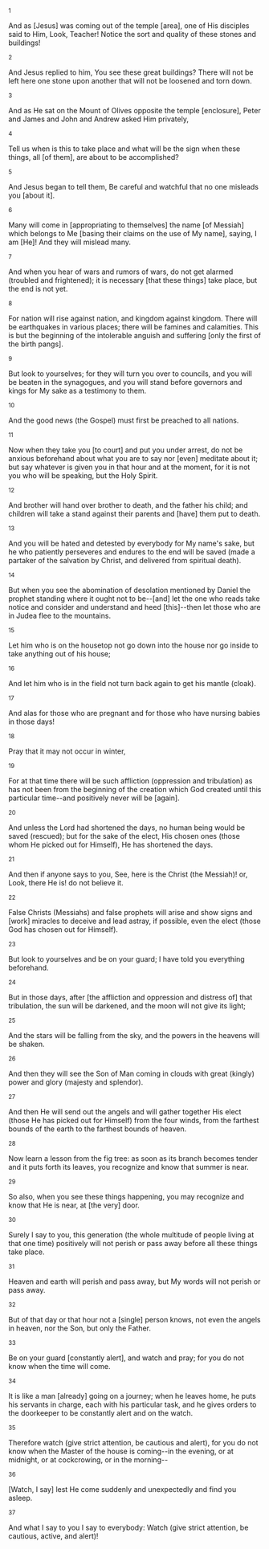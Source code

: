 <sup>1</sup> 

And as [Jesus] was coming out of the temple [area], one of His disciples said to Him, Look, Teacher! Notice the sort and quality of these stones and buildings! 

<sup>2</sup> 

And Jesus replied to him, You see these great buildings? There will not be left here one stone upon another that will not be loosened and torn down. 

<sup>3</sup> 

And as He sat on the Mount of Olives opposite the temple [enclosure], Peter and James and John and Andrew asked Him privately, 

<sup>4</sup> 

Tell us when is this to take place and what will be the sign when these things, all [of them], are about to be accomplished? 

<sup>5</sup> 

And Jesus began to tell them, Be careful and watchful that no one misleads you [about it]. 

<sup>6</sup> 

Many will come in [appropriating to themselves] the name [of Messiah] which belongs to Me [basing their claims on the use of My name], saying, I am [He]! And they will mislead many. 

<sup>7</sup> 

And when you hear of wars and rumors of wars, do not get alarmed (troubled and frightened); it is necessary [that these things] take place, but the end is not yet. 

<sup>8</sup> 

For nation will rise against nation, and kingdom against kingdom. There will be earthquakes in various places; there will be famines and calamities. This is but the beginning of the intolerable anguish and suffering [only the first of the birth pangs]. 

<sup>9</sup> 

But look to yourselves; for they will turn you over to councils, and you will be beaten in the synagogues, and you will stand before governors and kings for My sake as a testimony to them. 

<sup>10</sup> 

And the good news (the Gospel) must first be preached to all nations. 

<sup>11</sup> 

Now when they take you [to court] and put you under arrest, do not be anxious beforehand about what you are to say nor [even] meditate about it; but say whatever is given you in that hour and at the moment, for it is not you who will be speaking, but the Holy Spirit. 

<sup>12</sup> 

And brother will hand over brother to death, and the father his child; and children will take a stand against their parents and [have] them put to death. 

<sup>13</sup> 

And you will be hated and detested by everybody for My name's sake, but he who patiently perseveres and endures to the end will be saved (made a partaker of the salvation by Christ, and delivered from spiritual death). 

<sup>14</sup> 

But when you see the abomination of desolation mentioned by Daniel the prophet standing where it ought not to be--[and] let the one who reads take notice and consider and understand and heed [this]--then let those who are in Judea flee to the mountains. 

<sup>15</sup> 

Let him who is on the housetop not go down into the house nor go inside to take anything out of his house; 

<sup>16</sup> 

And let him who is in the field not turn back again to get his mantle (cloak). 

<sup>17</sup> 

And alas for those who are pregnant and for those who have nursing babies in those days! 

<sup>18</sup> 

Pray that it may not occur in winter, 

<sup>19</sup> 

For at that time there will be such affliction (oppression and tribulation) as has not been from the beginning of the creation which God created until this particular time--and positively never will be [again]. 

<sup>20</sup> 

And unless the Lord had shortened the days, no human being would be saved (rescued); but for the sake of the elect, His chosen ones (those whom He picked out for Himself), He has shortened the days. 

<sup>21</sup> 

And then if anyone says to you, See, here is the Christ (the Messiah)! or, Look, there He is! do not believe it. 

<sup>22</sup> 

False Christs (Messiahs) and false prophets will arise and show signs and [work] miracles to deceive and lead astray, if possible, even the elect (those God has chosen out for Himself). 

<sup>23</sup> 

But look to yourselves and be on your guard; I have told you everything beforehand. 

<sup>24</sup> 

But in those days, after [the affliction and oppression and distress of] that tribulation, the sun will be darkened, and the moon will not give its light; 

<sup>25</sup> 

And the stars will be falling from the sky, and the powers in the heavens will be shaken. 

<sup>26</sup> 

And then they will see the Son of Man coming in clouds with great (kingly) power and glory (majesty and splendor). 

<sup>27</sup> 

And then He will send out the angels and will gather together His elect (those He has picked out for Himself) from the four winds, from the farthest bounds of the earth to the farthest bounds of heaven. 

<sup>28</sup> 

Now learn a lesson from the fig tree: as soon as its branch becomes tender and it puts forth its leaves, you recognize and know that summer is near. 

<sup>29</sup> 

So also, when you see these things happening, you may recognize and know that He is near, at [the very] door. 

<sup>30</sup> 

Surely I say to you, this generation (the whole multitude of people living at that one time) positively will not perish or pass away before all these things take place. 

<sup>31</sup> 

Heaven and earth will perish and pass away, but My words will not perish or pass away. 

<sup>32</sup> 

But of that day or that hour not a [single] person knows, not even the angels in heaven, nor the Son, but only the Father. 

<sup>33</sup> 

Be on your guard [constantly alert], and watch and pray; for you do not know when the time will come. 

<sup>34</sup> 

It is like a man [already] going on a journey; when he leaves home, he puts his servants in charge, each with his particular task, and he gives orders to the doorkeeper to be constantly alert and on the watch. 

<sup>35</sup> 

Therefore watch (give strict attention, be cautious and alert), for you do not know when the Master of the house is coming--in the evening, or at midnight, or at cockcrowing, or in the morning-- 

<sup>36</sup> 

[Watch, I say] lest He come suddenly and unexpectedly and find you asleep. 

<sup>37</sup> 

And what I say to you I say to everybody: Watch (give strict attention, be cautious, active, and alert)!